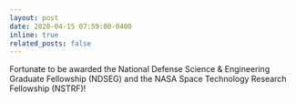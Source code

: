 ```yaml
---
layout: post
date: 2020-04-15 07:59:00-0400
inline: true
related_posts: false
---
```


Fortunate to be awarded the National Defense Science & Engineering Graduate Fellowship (NDSEG) and the NASA Space Technology Research Fellowship (NSTRF)!
